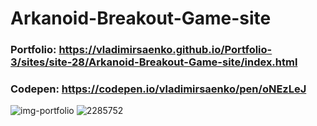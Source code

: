 # Arkanoid-Breakout-Game-site

### Portfolio: https://vladimirsaenko.github.io/Portfolio-3/sites/site-28/Arkanoid-Breakout-Game-site/index.html

### Codepen: https://codepen.io/vladimirsaenko/pen/oNEzLeJ

![img-portfolio](https://user-images.githubusercontent.com/56477695/168035852-cdb827ea-4bcf-4a12-bf6b-68dd4a110c40.jpg)
![2285752](https://user-images.githubusercontent.com/56477695/140639954-f0c6effe-dfb3-4994-b6ac-b85442d82664.png)
